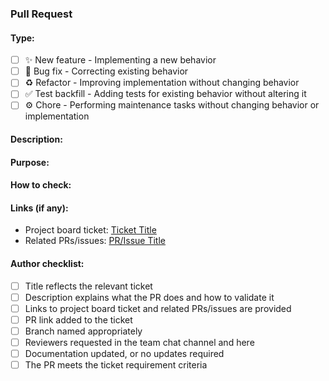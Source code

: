 ### Pull Request

#### Type:
- [ ] ✨ New feature - Implementing a new behavior
- [ ] 🐛 Bug fix - Correcting existing behavior
- [ ] ♻️ Refactor - Improving implementation without changing behavior
- [ ] ✅ Test backfill - Adding tests for existing behavior without altering it
- [ ] ⚙️ Chore - Performing maintenance tasks without changing behavior or implementation

#### Description:
<!-- Briefly describe the changes introduced by this pull request -->

#### Purpose:
<!-- Describe the purpose or objective of this pull request -->

#### How to check:
<!-- Provide steps or instructions on how to validate the changes -->

#### Links (if any):
- Project board ticket: [Ticket Title](https://chat.openai.com/c/link)
- Related PRs/issues: [PR/Issue Title](https://chat.openai.com/c/link)

#### Author checklist:

- [ ] Title reflects the relevant ticket
- [ ] Description explains what the PR does and how to validate it
- [ ] Links to project board ticket and related PRs/issues are provided
- [ ] PR link added to the ticket
- [ ] Branch named appropriately
- [ ] Reviewers requested in the team chat channel and here
- [ ] Documentation updated, or no updates required
- [ ] The PR meets the ticket requirement criteria
